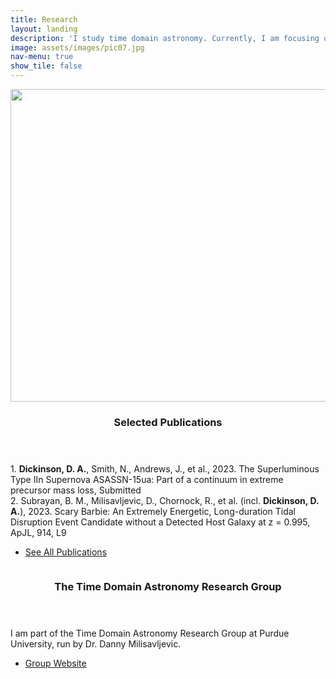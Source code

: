 ```yaml
---
title: Research
layout: landing
description: 'I study time domain astronomy. Currently, I am focusing on enhanced mass loss in massive stars during the decade prior to explosion. I am pursuing this topics with single-object extragalactic studies and with the supernova remnant, Cassiopeia A.'
image: assets/images/pic07.jpg
nav-menu: true
show_tile: false
---
```


<!-- Main -->
<div id="main">

<!-- Two -->
<section id="two" class="spotlights">
	<section>
		<a href="https://orcid.org/0000-0003-0913-4120" class="image">
			<img src="{% link assets/images/IIn_schematic.png %}" alt="" height = 500 width = 600 data-position="center center" />
		</a>
		<div class="content">
			<div class="inner">
				<header class="major">
					<h3>Selected Publications</h3>
				</header>
				<p>1. <b>Dickinson, D. A.</b>, Smith, N., Andrews, J., et al., 2023. The Superluminous Type IIn Supernova ASASSN-15ua: Part of a continuum in extreme precursor mass loss, Submitted
				<br>
					2. Subrayan, B. M., Milisavljevic, D., Chornock, R., et al. (incl. <b>Dickinson, D. A.</b>), 2023. Scary Barbie: An Extremely Energetic, Long-duration Tidal Disruption Event Candidate without a Detected Host Galaxy at z = 0.995, ApJL, 914, L9 
				</p>
				<ul class="actions">
					<li><a href="https://orcid.org/0000-0003-0913-4120" class="button">See All Publications</a></li>
				</ul>
			</div>
		</div>
	</section>
	<section>
		<a href="https://www.physics.purdue.edu/milisavljevic/" class="image">
			<img src="{% link assets/images/PU-V-Full-Rev-RGB.png %}" alt="" data-position="top center" />
		</a>
		<div class="content">
			<div class="inner">
				<header class="major">
					<h3>The Time Domain Astronomy Research Group</h3>
				</header>
				<p>I am part of the Time Domain Astronomy Research Group at Purdue University, run by Dr. Danny Milisavljevic.</p>
				<ul class="actions">
					<li><a href="https://www.physics.purdue.edu/milisavljevic/" class="button">Group Website</a></li>
				</ul>
			</div>
		</div>
	</section>
</section>


</div>
